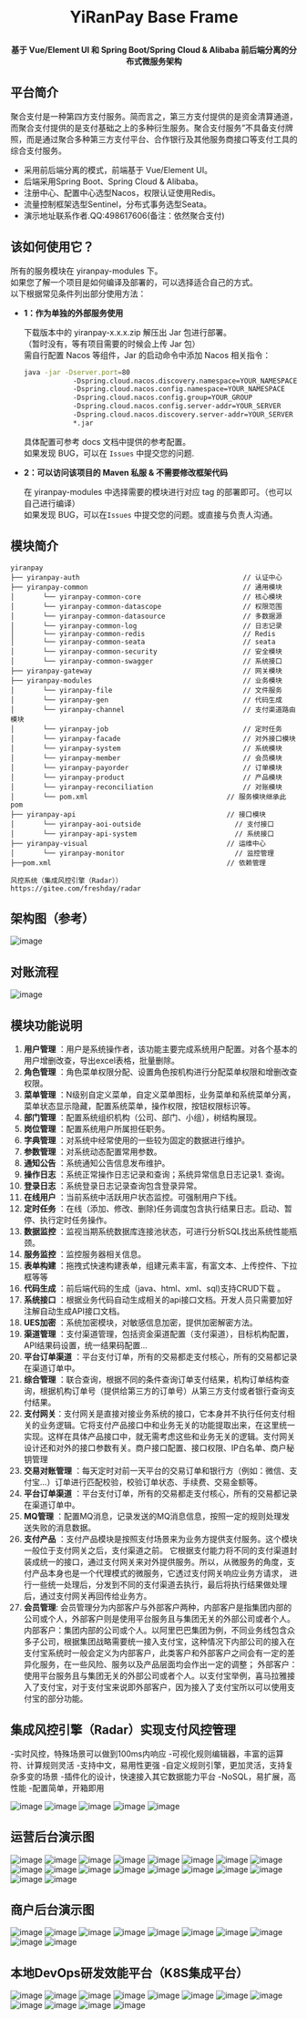 <div align="center">
    <h1 style="margin: 30px 0 30px; font-weight: bold;">YiRanPay Base Frame</h1>
    <h4>基于 Vue/Element UI 和 Spring Boot/Spring Cloud & Alibaba 前后端分离的分布式微服务架构</h4>
</div>


## 平台简介

聚合支付是一种第四方支付服务。简而言之，第三方支付提供的是资金清算通道，而聚合支付提供的是支付基础之上的多种衍生服务。聚合支付服务”不具备支付牌照，而是通过聚合多种第三方支付平台、合作银行及其他服务商接口等支付工具的综合支付服务。  
- 采用前后端分离的模式，前端基于 Vue/Element UI。
- 后端采用Spring Boot、Spring Cloud & Alibaba。
- 注册中心、配置中心选型Nacos，权限认证使用Redis。
- 流量控制框架选型Sentinel，分布式事务选型Seata。
- 演示地址联系作者.QQ:498617606(备注：依然聚合支付)

## 该如何使用它？

所有的服务模块在 yiranpay-modules 下。  
如果您了解一个项目是如何编译及部署的，可以选择适合自己的方式。  
以下根据常见条件列出部分使用方法：  

- **1：作为单独的外部服务使用**

  下载版本中的 yiranpay-x.x.x.zip 解压出 Jar 包进行部署。  
  （暂时没有，等有项目需要的时候会上传 Jar 包）  
  需自行配置 Nacos 等组件，Jar 的启动命令中添加 Nacos 相关指令：

  ```bash
  java -jar -Dserver.port=80  
              -Dspring.cloud.nacos.discovery.namespace=YOUR_NAMESPACE  
              -Dspring.cloud.nacos.config.namespace=YOUR_NAMESPACE  
              -Dspring.cloud.nacos.config.group=YOUR_GROUP  
              -Dspring.cloud.nacos.config.server-addr=YOUR_SERVER   
              -Dspring.cloud.nacos.discovery.server-addr=YOUR_SERVER  
              *.jar  
  ```

  具体配置可参考 docs 文档中提供的参考配置。  
  如果发现 BUG，可以在 `Issues` 中提交您的问题.

- **2：可以访问该项目的 Maven 私服 & 不需要修改框架代码**

  在 yiranpay-modules 中选择需要的模块进行对应 tag 的部署即可。（也可以自己进行编译）  
  如果发现 BUG，可以在`Issues` 中提交您的问题。或直接与负责人沟通。

  
## 模块简介

```
yiranpay   
├── yiranpay-auth                                        // 认证中心
├── yiranpay-common                                      // 通用模块
│       └── yiranpay-common-core                         // 核心模块
│       └── yiranpay-common-datascope                    // 权限范围
│       └── yiranpay-common-datasource                   // 多数据源
│       └── yiranpay-common-log                          // 日志记录
│       └── yiranpay-common-redis                        // Redis
│       └── yiranpay-common-seata                        // seata
│       └── yiranpay-common-security                     // 安全模块
│       └── yiranpay-common-swagger                      // 系统接口
├── yiranpay-gateway                                     // 网关模块
├── yiranpay-modules                                     // 业务模块
│       └── yiranpay-file                                // 文件服务
│       └── yiranpay-gen                                 // 代码生成
│       └── yiranpay-channel                             // 支付渠道路由模块
│       └── yiranpay-job                                 // 定时任务
│       └── yiranpay-facade                              // 对外接口模块
│       └── yiranpay-system                              // 系统模块
│       └── yiranpay-member                              // 会员模块
│       └── yiranpay-payorder                            // 订单模块
│       └── yiranpay-product                             // 产品模块
│       └── yiranpay-reconciliation                      // 对账模块
│       └── pom.xml                                  // 服务模块继承此pom
├── yiranpay-api                                     // 接口模块
│       └── yiranpay-aoi-outside                       // 支付接口
│       └── yiranpay-api-system                        // 系统接口
├── yiranpay-visual                                  // 运维中心
│       └── yiranpay-monitor                           // 监控管理
├──pom.xml                                           // 依赖管理

风控系统（集成风控引擎（Radar））
https://gitee.com/freshday/radar
```

## 架构图（参考）
![image](https://github.com/panda726548/yiranpay-cloud/assets/52069417/54728608-0ffe-4d45-8e74-afb38c920fbb)

## 对账流程
![image](https://github.com/panda726548/yiranpay-cloud/assets/52069417/35e6f771-02bb-4fd6-8a7b-acb0dcccd500)

## 模块功能说明
1.  **用户管理** ：用户是系统操作者，该功能主要完成系统用户配置。对各个基本的用户增删改查，导出excel表格，批量删除。
1.  **角色管理** ：角色菜单权限分配、设置角色按机构进行分配菜单权限和增删改查权限。
1.  **菜单管理** ：N级别自定义菜单，自定义菜单图标，业务菜单和系统菜单分离，菜单状态显示隐藏，配置系统菜单，操作权限，按钮权限标识等。
1.  **部门管理** ：配置系统组织机构（公司、部门、小组），树结构展现。
1.  **岗位管理** ：配置系统用户所属担任职务。
1.  **字典管理** ：对系统中经常使用的一些较为固定的数据进行维护。
1.  **参数管理** ：对系统动态配置常用参数。
1.  **通知公告** ：系统通知公告信息发布维护。
1.  **操作日志** ：系统正常操作日志记录和查询；系统异常信息日志记录1. 查询。
1.  **登录日志** ：系统登录日志记录查询包含登录异常。
1.  **在线用户** ：当前系统中活跃用户状态监控。可强制用户下线。
1.  **定时任务** ：在线（添加、修改、删除)任务调度包含执行结果日志。启动、暂停、执行定时任务操作。
1.  **数据监控** ：监视当期系统数据库连接池状态，可进行分析SQL找出系统性能瓶颈。
1.  **服务监控** ：监控服务器相关信息。
1.  **表单构建** ：拖拽式快速构建表单，组建元素丰富，有富文本、上传控件、下拉框等等
1.  **代码生成** ：前后端代码的生成（java、html、xml、sql)支持CRUD下载 。
1.  **系统接口** ：根据业务代码自动生成相关的api接口文档。开发人员只需要加好注解自动生成API接口文档。
1.  **UES加密** ：系统加密模块，对敏感信息加密，提供加密解密方法。
1.  **渠道管理** ：支付渠道管理，包括资金渠道配置（支付渠道），目标机构配置，API结果码设置，统一结果码配置...
1.  **平台订单渠道** ：平台支付订单，所有的交易都走支付核心，所有的交易都记录在渠道订单中。
1.  **综合管理** ：联合查询，根据不同的条件查询订单支付结果，机构订单结构查询，根据机构订单号（提供给第三方的订单号）从第三方支付或者银行查询支付结果。
1.  **支付网关**：支付网关是直接对接业务系统的接口，它本身并不执行任何支付相关的业务逻辑。它将支付产品接口中和业务无关的功能提取出来，在这里统一实现。这样在具体产品接口中，就无需考虑这些和业务无关的逻辑。支付网关设计还和对外的接口参数有关。商户接口配置、接口权限、IP白名单、商户秘钥管理
1.  **交易对账管理** ：每天定时对前一天平台的交易订单和银行方（例如：微信、支付宝...）订单进行匹配校验，校验订单状态、手续费、交易金额等。
1.  **平台订单渠道** ：平台支付订单，所有的交易都走支付核心，所有的交易都记录在渠道订单中。
1.  **MQ管理** ：配置MQ消息，记录发送的MQ消息信息，按照一定的规则处理发送失败的消息数据。
1.  **支付产品** ：支付产品模块是按照支付场景来为业务方提供支付服务。这个模块一般位于支付网关之后，支付渠道之前。 它根据支付能力将不同的支付渠道封装成统一的接口，通过支付网关来对外提供服务。所以，从微服务的角度，支付产品本身也是一个代理模式的微服务，它透过支付网关响应业务方请求， 进行一些统一处理后，分发到不同的支付渠道去执行，最后将执行结果做处理后，通过支付网关再回传给业务方。
1.  **会员管理**: 会员管理分为内部客户与外部客户两种，内部客户是指集团内部的公司或个人，外部客户则是使用平台服务且与集团无关的外部公司或者个人。
    内部客户：集团内部的公司或个人。以阿里巴巴集团为例，不同业务线包含众多子公司，根据集团战略需要统一接入支付宝，这种情况下内部公司的接入在支付宝系统时一般会定义为内部客户，此类客户和外部客户之间会有一定的差异化服务，在一些风险、服务以及产品层面均会作出一定的调整；
    外部客户：使用平台服务且与集团无关的外部公司或者个人。以支付宝举例，喜马拉雅接入了支付宝，对于支付宝来说即外部客户，因为接入了支付宝所以可以使用支付宝的部分功能。

## 集成风控引擎（Radar）实现支付风控管理
-实时风控，特殊场景可以做到100ms内响应
-可视化规则编辑器，丰富的运算符、计算规则灵活
-支持中文，易用性更强
-自定义规则引擎，更加灵活，支持复杂多变的场景
-插件化的设计，快速接入其它数据能力平台
-NoSQL，易扩展，高性能
-配置简单，开箱即用

![image](https://github.com/panda726548/yiranpay-cloud/assets/52069417/46aff59b-2274-474d-9e78-afd1ed5bf600)
![image](https://github.com/panda726548/yiranpay-cloud/assets/52069417/07f69637-a01a-499b-96c7-c2241bd46468)
![image](https://github.com/panda726548/yiranpay-cloud/assets/52069417/bbc03fae-a00f-4aeb-a3ee-e1af0fae56ea)
![image](https://github.com/panda726548/yiranpay-cloud/assets/52069417/7e4ec4e0-f26b-470a-863a-a25a3bae7670)
![image](https://github.com/panda726548/yiranpay-cloud/assets/52069417/fe0eefe5-0809-434b-ae7a-908ac84d41ab)

## 运营后台演示图
![image](https://github.com/panda726548/yiranpay-cloud/assets/52069417/2eb50c37-df6d-416f-b437-657eedd85b0e)
![image](https://github.com/panda726548/yiranpay-cloud/assets/52069417/79db3fab-5be5-4027-bbff-e6405799e401)
![image](https://github.com/panda726548/yiranpay-cloud/assets/52069417/8aa61a13-3e2f-4609-868b-73c481fa164d)
![image](https://github.com/panda726548/yiranpay-cloud/assets/52069417/30dc4783-c7fe-4ebe-a5b5-574eaf666d94)
![image](https://github.com/panda726548/yiranpay-cloud/assets/52069417/dd21352d-605c-4b35-8625-6117b8d28f5c)
![image](https://github.com/panda726548/yiranpay-cloud/assets/52069417/9a264162-bb31-4ae0-8a7e-02e3fd165d77)
![image](https://github.com/panda726548/yiranpay-cloud/assets/52069417/8b0bc3c1-f7b5-472b-b07a-3c86cb34a7a6)
![image](https://github.com/panda726548/yiranpay-cloud/assets/52069417/a0d52f32-0530-4d25-882c-089bc071d475)
![image](https://github.com/panda726548/yiranpay-cloud/assets/52069417/cce0b0d0-3173-466c-a627-9e2d776ee0d9)
![image](https://github.com/panda726548/yiranpay-cloud/assets/52069417/f2a458b1-15e3-44f9-971b-232306bb814f)
![image](https://github.com/panda726548/yiranpay-cloud/assets/52069417/6a07f9a7-b074-40a2-8c85-00b4964327ee)
![image](https://github.com/panda726548/yiranpay-cloud/assets/52069417/be2b0fa4-a665-4579-889c-3727628cda23)
![image](https://github.com/panda726548/yiranpay-cloud/assets/52069417/5f70576f-7aa7-4c15-bcac-6fbb60abe254)
![image](https://github.com/panda726548/yiranpay-cloud/assets/52069417/8a5d559e-2681-44a9-9526-9f2fd8a1b510)
![image](https://github.com/panda726548/yiranpay-cloud/assets/52069417/cb75d970-1f27-4828-a515-4165be552456)
![image](https://github.com/panda726548/yiranpay-cloud/assets/52069417/5d41e8c3-1774-4516-bd3c-1f2760360de8)
![image](https://github.com/panda726548/yiranpay-cloud/assets/52069417/66f843a2-0d54-4a33-be96-d4b6819b151f)
![image](https://github.com/panda726548/yiranpay-cloud/assets/52069417/6670174b-e689-4bbc-b831-37e7b2c35972)

## 商户后台演示图
![image](https://github.com/panda726548/yiranpay-cloud/assets/52069417/38327cfe-3764-473e-87fd-819415b0fd7e)
![image](https://github.com/panda726548/yiranpay-cloud/assets/52069417/67ba5a60-b06c-4848-b882-415f45ce9c6e)
![image](https://github.com/panda726548/yiranpay-cloud/assets/52069417/3a16bdfe-8558-4594-88e0-852f73398f51)
![image](https://github.com/panda726548/yiranpay-cloud/assets/52069417/131bdbeb-696f-487c-a48b-ce418835c39d)
![image](https://github.com/panda726548/yiranpay-cloud/assets/52069417/809b4a31-a270-46d0-bf6c-baf3b2e1b36e)
![image](https://github.com/panda726548/yiranpay-cloud/assets/52069417/e43160df-aab6-4115-a1d1-76cc42124e37)
![image](https://github.com/panda726548/yiranpay-cloud/assets/52069417/f0d54ddf-55a0-4aa5-9768-5529bad0d291)
![image](https://github.com/panda726548/yiranpay-cloud/assets/52069417/2477c4a7-c767-4a08-938f-529c323585be)
![image](https://github.com/panda726548/yiranpay-cloud/assets/52069417/b81e6092-adfe-43b2-b2ab-c45ed5c545aa)
![image](https://github.com/panda726548/yiranpay-cloud/assets/52069417/ddab8c87-cb28-4af3-a449-d109a68a9a9d)

## 本地DevOps研发效能平台（K8S集成平台）
![image](https://github.com/panda726548/yiranpay-cloud/assets/52069417/cac45048-4599-4310-90ff-2a4bdd154762)
![image](https://github.com/panda726548/yiranpay-cloud/assets/52069417/6c440031-2c42-4d37-89b2-0dad109da4ab)
![image](https://github.com/panda726548/yiranpay-cloud/assets/52069417/1c220c39-4297-46a9-908b-3b820ff8da90)
![image](https://github.com/panda726548/yiranpay-cloud/assets/52069417/45d2e324-5810-4350-8e74-3b7ffc5eb01e)
![image](https://github.com/panda726548/yiranpay-cloud/assets/52069417/0f366c2e-41db-4f54-ae0b-7f2f4c172be5)
![image](https://github.com/panda726548/yiranpay-cloud/assets/52069417/d69c1489-c91b-4bae-9761-d2e2f900c2ba)
![image](https://github.com/panda726548/yiranpay-cloud/assets/52069417/4f3af747-9a36-4750-ac51-68382ff4147d)
![image](https://github.com/panda726548/yiranpay-cloud/assets/52069417/b7f6124e-079b-4175-8f83-d1224cafa75a)
![image](https://github.com/panda726548/yiranpay-cloud/assets/52069417/6cd976dd-471a-4c8d-ac10-5b3a9dfc0dc0)
![image](https://github.com/panda726548/yiranpay-cloud/assets/52069417/695bbffd-9750-4a9d-b503-6cb7debe8f7e)
![image](https://github.com/panda726548/yiranpay-cloud/assets/52069417/7c188519-8598-4a44-99fa-86aab55a34ff)
![image](https://github.com/panda726548/yiranpay-cloud/assets/52069417/f232b118-f508-4d2e-8273-353946e53f8a)


























